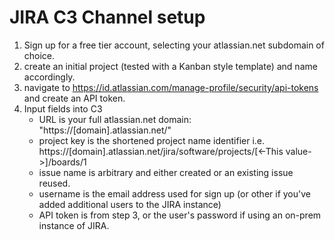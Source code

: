 # JIRA C3 Channel setup

1. Sign up for a free tier account, selecting your atlassian.net subdomain of choice.
2. create an initial project (tested with a Kanban style template) and name accordingly.
3. navigate to https://id.atlassian.com/manage-profile/security/api-tokens and create an API token.
4. Input fields into C3
    - URL is your full atlassian.net domain: "https://[domain].atlassian.net/"
    - project key is the shortened project name identifier i.e. https://[domain].atlassian.net/jira/software/projects/[<-This value->]/boards/1
    - issue name is arbitrary and either created or an existing issue reused.
    - username is the email address used for sign up (or other if you've added additional users to the JIRA instance)
    - API token is from step 3, or the user's password if using an on-prem instance of JIRA.